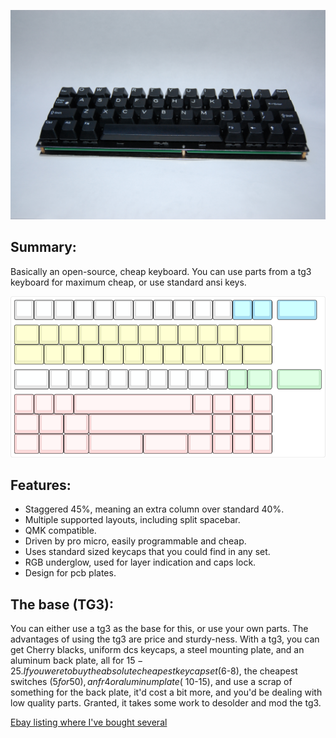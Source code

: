 ![Picture of the Current Prototype](https://raw.githubusercontent.com/MythosMann/tg4x/master/DSC_0726.JPG)
## Summary:
Basically an open-source, cheap keyboard.  You can use parts from a tg3 keyboard for maximum cheap, or use standard ansi keys.

![KLE layout](https://raw.githubusercontent.com/MythosMann/tg4x/support-ansi/tg4x.png)

## Features:
* Staggered 45%, meaning an extra column over standard 40%.
* Multiple supported layouts, including split spacebar.
* QMK compatible.
* Driven by pro micro, easily programmable and cheap.
* Uses standard sized keycaps that you could find in any set.
* RGB underglow, used for layer indication and caps lock.
* Design for pcb plates.

## The base (TG3):
You can either use a tg3 as the base for this, or use your own parts.  The advantages of using the tg3 are price and sturdy-ness.  With a tg3, you can get Cherry blacks, uniform dcs keycaps, a steel mounting plate, and an aluminum back plate, all for $15-25.  If you were to buy the absolute cheapest keycap set ($6-8), the cheapest switches ($5 for 50), an fr4 or aluminum plate (~$10-15), and use a scrap of something for the back plate, it'd cost a bit more, and you'd be dealing with low quality parts. Granted, it takes some work to desolder and mod the tg3.

[Ebay listing where I've bought several](http://www.ebay.com/itm/132873035023)
